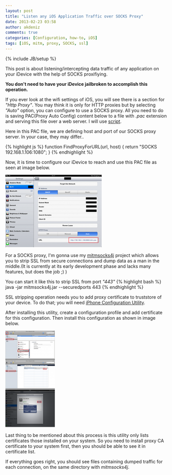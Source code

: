 ```yaml
---
layout: post
title: "Listen any iOS Application Traffic over SOCKS Proxy"
date: 2013-02-23 03:58
author: akdeniz
comments: true
categories: [Configuration, how-to, iOS]
tags: [iOS, mitm, proxy, SOCKS, ssl]
---
```

{% include JB/setup %}

This post is about listening/intercepting data traffic of any application on your iDevice with the help of SOCKS proxifiying.

**You don't need to have your iDevice jailbroken to accomplish this operation.**

If you ever look at the wifi settings of iOS, you will see there is a section for *"Http Proxy"*. You may think it is only for HTTP proxies but by selecting *"Auto"* option, you can configure to use a SOCKS proxy. All you need to do is saving PAC(Proxy Auto Config) content below to a file with *.pac* extension and serving this file over a web server. I will use [script](/assets/media/posts/listen-any-ios-application-traffic-over-socks-proxy/nodejs.zip).

Here in this PAC file, we are defining host and port of our SOCKS proxy server. In your case, they may differ..

{% highlight js %}
function FindProxyForURL(url, host) {
	return "SOCKS 192.168.1.106:1080";
}
{% endhighlight %}

Now, it is time to configure our iDevice to reach and use this PAC file as seen at image below.

<a href="/assets/media/posts/listen-any-ios-application-traffic-over-socks-proxy/socks_pac.png">![socks_pac](/assets/media/posts/listen-any-ios-application-traffic-over-socks-proxy/socks_pac-300x225.png)</a>

For a SOCKS proxy, I'm gonna use my <a href="https://github.com/Akdeniz/mitmsocks4j" title="mitmsocks4j" target="_blank">mitmsocks4j</a> project which allows you to strip SSL from secure connections and dump data as a man in the middle.(It is currently at its early development phase and lacks many features, but does the job ;) ) 

You can start it like this to strip SSL from port *"443"*
{% highlight bash %}
java -jar mitmsocks4j.jar --securedports 443
{% endhighlight %}

SSL stripping operation needs you to add proxy certificate to truststore of your device. To do that; you will need <a href="http://www.apple.com/support/iphone/enterprise/" title="iPhone Configuration Utility" target="_blank">iPhone Configuration Utility</a>.

After installing this utility, create a configuration profile and add certificate for this configuration. Then install this configuration as shown in image below.

<a href="/assets/media/posts/listen-any-ios-application-traffic-over-socks-proxy/AddCertificate.png">![AddCertificate](/assets/media/posts/listen-any-ios-application-traffic-over-socks-proxy/AddCertificate-154x300.png)</a>

Last thing to be mentioned about this process is this utility only lists certificates those installed on your system. So you need to install proxy CA certificate to your system first, then you should be able to see it in certificate list.

If everything goes right, you should see files containing dumped traffic for each connection, on the same directory with *mitmsocks4j*.


